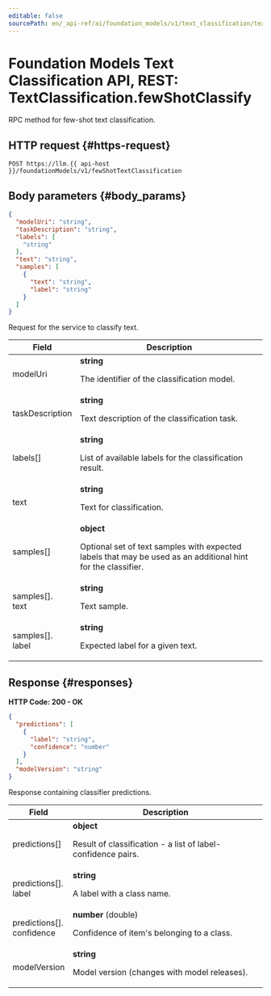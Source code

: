 ```yaml
---
editable: false
sourcePath: en/_api-ref/ai/foundation_models/v1/text_classification/text-classification/api-ref/TextClassification/fewShotClassify.md
---
```


# Foundation Models Text Classification API, REST: TextClassification.fewShotClassify
RPC method for few-shot text classification.
 

 
## HTTP request {#https-request}
```
POST https://llm.{{ api-host }}/foundationModels/v1/fewShotTextClassification
```
 
## Body parameters {#body_params}
 
```json 
{
  "modelUri": "string",
  "taskDescription": "string",
  "labels": [
    "string"
  ],
  "text": "string",
  "samples": [
    {
      "text": "string",
      "label": "string"
    }
  ]
}
```
Request for the service to classify text.
 
Field | Description
--- | ---
modelUri | **string**<br><p>The identifier of the classification model.</p> 
taskDescription | **string**<br><p>Text description of the classification task.</p> 
labels[] | **string**<br><p>List of available labels for the classification result.</p> 
text | **string**<br><p>Text for classification.</p> 
samples[] | **object**<br><p>Optional set of text samples with expected labels that may be used as an additional hint for the classifier.</p> 
samples[].<br>text | **string**<br><p>Text sample.</p> 
samples[].<br>label | **string**<br><p>Expected label for a given text.</p> 
 
## Response {#responses}
**HTTP Code: 200 - OK**

```json 
{
  "predictions": [
    {
      "label": "string",
      "confidence": "number"
    }
  ],
  "modelVersion": "string"
}
```
Response containing classifier predictions.
 
Field | Description
--- | ---
predictions[] | **object**<br><p>Result of classification - a list of label-confidence pairs.</p> 
predictions[].<br>label | **string**<br><p>A label with a class name.</p> 
predictions[].<br>confidence | **number** (double)<br><p>Confidence of item's belonging to a class.</p> 
modelVersion | **string**<br><p>Model version (changes with model releases).</p> 
